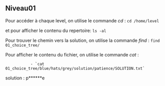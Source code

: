 ## Niveau01
Pour accéder à chaque level, on utilise le commande *cd* :    `cd /home/level`

 et pour afficher le contenu du repertoire:    `ls -al`

Pour trouver le chemin vers la solution, on utilise la commande *find* :   `find 01_choice_tree/`
      
Pour afficher le contenu du fichier, on utilise le commande *cat* :   

               - `cat 01_choice_tree/blue/hats/grey/solution/patience/SOLUTION.txt`

solution : p******e
